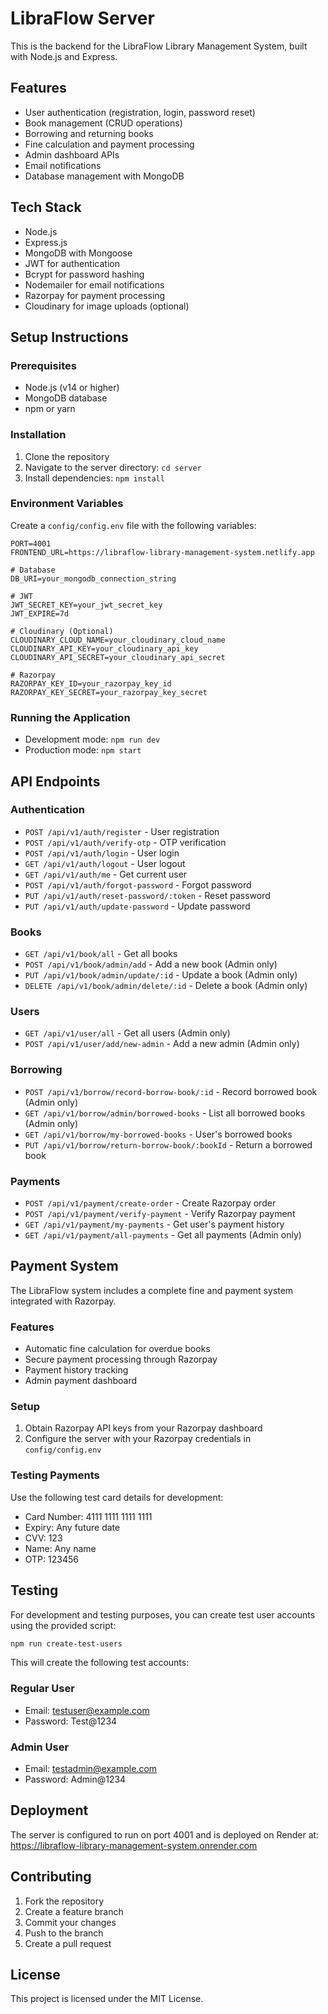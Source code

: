# LibraFlow Server

This is the backend for the LibraFlow Library Management System, built with Node.js and Express.

## Features
- User authentication (registration, login, password reset)
- Book management (CRUD operations)
- Borrowing and returning books
- Fine calculation and payment processing
- Admin dashboard APIs
- Email notifications
- Database management with MongoDB

## Tech Stack
- Node.js
- Express.js
- MongoDB with Mongoose
- JWT for authentication
- Bcrypt for password hashing
- Nodemailer for email notifications
- Razorpay for payment processing
- Cloudinary for image uploads (optional)

## Setup Instructions

### Prerequisites
- Node.js (v14 or higher)
- MongoDB database
- npm or yarn

### Installation
1. Clone the repository
2. Navigate to the server directory: `cd server`
3. Install dependencies: `npm install`

### Environment Variables
Create a `config/config.env` file with the following variables:

```env
PORT=4001
FRONTEND_URL=https://libraflow-library-management-system.netlify.app

# Database
DB_URI=your_mongodb_connection_string

# JWT
JWT_SECRET_KEY=your_jwt_secret_key
JWT_EXPIRE=7d

# Cloudinary (Optional)
CLOUDINARY_CLOUD_NAME=your_cloudinary_cloud_name
CLOUDINARY_API_KEY=your_cloudinary_api_key
CLOUDINARY_API_SECRET=your_cloudinary_api_secret

# Razorpay
RAZORPAY_KEY_ID=your_razorpay_key_id
RAZORPAY_KEY_SECRET=your_razorpay_key_secret
```

### Running the Application
- Development mode: `npm run dev`
- Production mode: `npm start`

## API Endpoints

### Authentication
- `POST /api/v1/auth/register` - User registration
- `POST /api/v1/auth/verify-otp` - OTP verification
- `POST /api/v1/auth/login` - User login
- `GET /api/v1/auth/logout` - User logout
- `GET /api/v1/auth/me` - Get current user
- `POST /api/v1/auth/forgot-password` - Forgot password
- `PUT /api/v1/auth/reset-password/:token` - Reset password
- `PUT /api/v1/auth/update-password` - Update password

### Books
- `GET /api/v1/book/all` - Get all books
- `POST /api/v1/book/admin/add` - Add a new book (Admin only)
- `PUT /api/v1/book/admin/update/:id` - Update a book (Admin only)
- `DELETE /api/v1/book/admin/delete/:id` - Delete a book (Admin only)

### Users
- `GET /api/v1/user/all` - Get all users (Admin only)
- `POST /api/v1/user/add/new-admin` - Add a new admin (Admin only)

### Borrowing
- `POST /api/v1/borrow/record-borrow-book/:id` - Record borrowed book (Admin only)
- `GET /api/v1/borrow/admin/borrowed-books` - List all borrowed books (Admin only)
- `GET /api/v1/borrow/my-borrowed-books` - User's borrowed books
- `PUT /api/v1/borrow/return-borrow-book/:bookId` - Return a borrowed book

### Payments
- `POST /api/v1/payment/create-order` - Create Razorpay order
- `POST /api/v1/payment/verify-payment` - Verify Razorpay payment
- `GET /api/v1/payment/my-payments` - Get user's payment history
- `GET /api/v1/payment/all-payments` - Get all payments (Admin only)

## Payment System
The LibraFlow system includes a complete fine and payment system integrated with Razorpay.

### Features
- Automatic fine calculation for overdue books
- Secure payment processing through Razorpay
- Payment history tracking
- Admin payment dashboard

### Setup
1. Obtain Razorpay API keys from your Razorpay dashboard
2. Configure the server with your Razorpay credentials in `config/config.env`

### Testing Payments
Use the following test card details for development:
- Card Number: 4111 1111 1111 1111
- Expiry: Any future date
- CVV: 123
- Name: Any name
- OTP: 123456

## Testing

For development and testing purposes, you can create test user accounts using the provided script:

```bash
npm run create-test-users
```

This will create the following test accounts:

### Regular User
- Email: testuser@example.com
- Password: Test@1234

### Admin User
- Email: testadmin@example.com
- Password: Admin@1234

## Deployment
The server is configured to run on port 4001 and is deployed on Render at:
https://libraflow-library-management-system.onrender.com

## Contributing
1. Fork the repository
2. Create a feature branch
3. Commit your changes
4. Push to the branch
5. Create a pull request

## License
This project is licensed under the MIT License.
